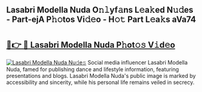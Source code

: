 ## Lasabri Modella Nuda O𝚗𝚕yf𝚊ns L𝚎a𝚔ed N𝚞𝚍es - Part-ejA P𝚑𝚘tos Vi𝚍𝚎o - H𝚘𝚝 Part L𝚎a𝚔s aVa74

# <h2><a href="http://kfe38ry.oniu.top/?m=Lasabri+Modella+Nuda">🔗👉 🔴 Lasabri Modella Nuda P𝚑ot𝚘𝚜 V𝚒d𝚎o</a></h2>

[![Lasabri Modella Nuda Nu𝚍e𝚜](https://i.imgur.com/0qMVB7G.gif)](http://kfe38ry.oniu.top/?m=Lasabri+Modella+Nuda)
Social media influencer Lasabri Modella Nuda, famed for publishing dance and lifestyle information, featuring presentations and blogs. Lasabri Modella Nuda's public image is marked by accessibility and sincerity, while his personal life remains veiled in secrecy.  
